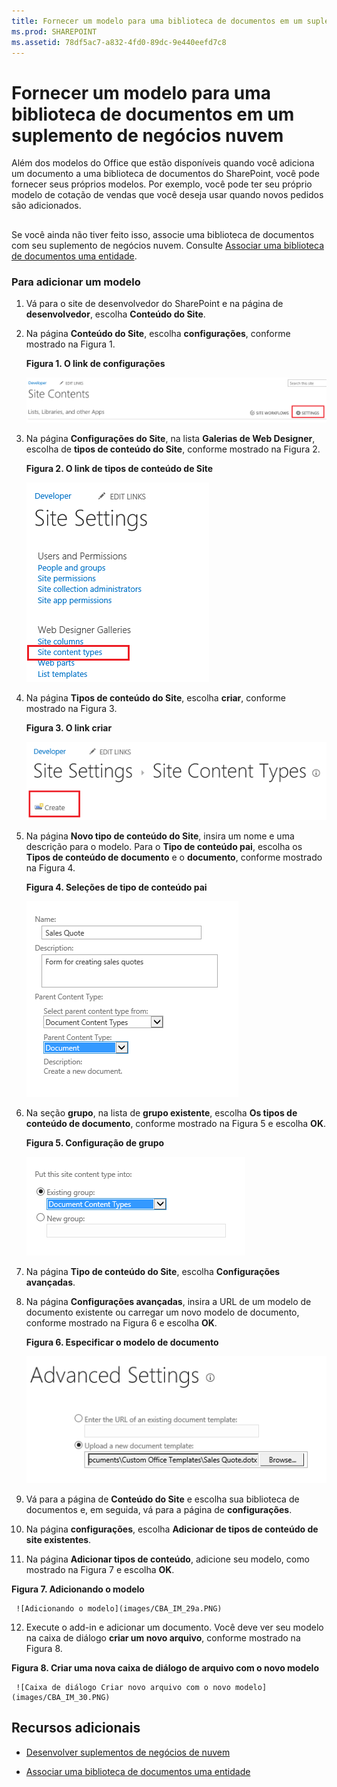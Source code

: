 ```yaml
---
title: Fornecer um modelo para uma biblioteca de documentos em um suplemento de negócios nuvem
ms.prod: SHAREPOINT
ms.assetid: 78df5ac7-a832-4fd0-89dc-9e440eefd7c8
---
```



# Fornecer um modelo para uma biblioteca de documentos em um suplemento de negócios nuvem
Além dos modelos do Office que estão disponíveis quando você adiciona um documento a uma biblioteca de documentos do SharePoint, você pode fornecer seus próprios modelos. Por exemplo, você pode ter seu próprio modelo de cotação de vendas que você deseja usar quando novos pedidos são adicionados.
## 

Se você ainda não tiver feito isso, associe uma biblioteca de documentos com seu suplemento de negócios nuvem. Consulte  [Associar uma biblioteca de documentos uma entidade](associate-a-document-library-with-an-entity.md).
  
    
    

### Para adicionar um modelo


1. Vá para o site de desenvolvedor do SharePoint e na página de **desenvolvedor**, escolha **Conteúdo do Site**.
    
  
2. Na página **Conteúdo do Site**, escolha **configurações**, conforme mostrado na Figura 1.
    
   **Figura 1. O link de configurações**

  

     ![Link Configurações do Site](images/CBA_IM_8b.PNG)
  

  

  
3. Na página **Configurações do Site**, na lista **Galerias de Web Designer**, escolha de **tipos de conteúdo do Site**, conforme mostrado na Figura 2.
    
   **Figura 2. O link de tipos de conteúdo de Site**

  

     ![Link de tipos de conteúdo de sites](images/CBA_IM_26.PNG)
  

  

  
4. Na página **Tipos de conteúdo do Site**, escolha **criar**, conforme mostrado na Figura 3.
    
   **Figura 3. O link criar**

  

     ![Criar link](images/CBA_IM_27.PNG)
  

  

  
5. Na página **Novo tipo de conteúdo do Site**, insira um nome e uma descrição para o modelo. Para o **Tipo de conteúdo pai**, escolha os **Tipos de conteúdo de documento** e o **documento**, conforme mostrado na Figura 4.
    
   **Figura 4. Seleções de tipo de conteúdo pai**

  

     ![Seleções de tipo de conteúdo pai](images/CBA_IM_28.PNG)
  

  

  
6. Na seção **grupo**, na lista de **grupo existente**, escolha **Os tipos de conteúdo de documento**, conforme mostrado na Figura 5 e escolha **OK**.
    
   **Figura 5. Configuração de grupo**

  

     ![Configuração de grupo](images/CBA_IM_28a.PNG)
  

  

  
7. Na página **Tipo de conteúdo do Site**, escolha **Configurações avançadas**.
    
  
8. Na página **Configurações avançadas**, insira a URL de um modelo de documento existente ou carregar um novo modelo de documento, conforme mostrado na Figura 6 e escolha **OK**.
    
   **Figura 6. Especificar o modelo de documento**

  

     ![Especificar modelo de documento](images/CBA_IM_29.PNG)
  

  

  
9. Vá para a página de **Conteúdo do Site** e escolha sua biblioteca de documentos e, em seguida, vá para a página de **configurações**.
    
  
10. Na página **configurações**, escolha **Adicionar de tipos de conteúdo de site existentes**.
    
  
11. Na página **Adicionar tipos de conteúdo**, adicione seu modelo, como mostrado na Figura 7 e escolha **OK**.
    
   **Figura 7. Adicionando o modelo**

  

     ![Adicionando o modelo](images/CBA_IM_29a.PNG)
  

  

  
12. Execute o add-in e adicionar um documento. Você deve ver seu modelo na caixa de diálogo **criar um novo arquivo**, conforme mostrado na Figura 8.
    
   **Figura 8. Criar uma nova caixa de diálogo de arquivo com o novo modelo**

  

     ![Caixa de diálogo Criar novo arquivo com o novo modelo](images/CBA_IM_30.PNG)
  

  

  

## Recursos adicionais
<a name="bk_addresources"> </a>


-  [Desenvolver suplementos de negócios de nuvem](develop-cloud-business-add-ins.md)
    
  
-  [Associar uma biblioteca de documentos uma entidade](associate-a-document-library-with-an-entity.md)
    
  

